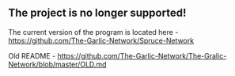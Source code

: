 ## The project is no longer supported!
The current version of the program is located here - https://github.com/The-Garlic-Network/Spruce-Network

Old README - https://github.com/The-Garlic-Network/The-Gralic-Network/blob/master/OLD.md
